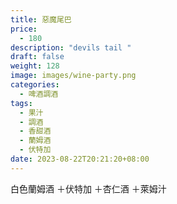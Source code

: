 ```yaml
---
title: 惡魔尾巴
price:
  - 180
description: "devils tail "
draft: false
weight: 128
image: images/wine-party.png
categories:
  - 啤酒調酒
tags:
  - 果汁
  - 調酒
  - 香甜酒
  - 蘭姆酒
  - 伏特加
date: 2023-08-22T20:21:20+08:00
---
```

白色蘭姆酒 ＋伏特加 ＋杏仁酒 ＋萊姆汁